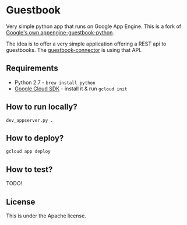 # Guestbook
Very simple python app that runs on Google App Engine.
This is a fork of [Google's own appengine-guestbook-python][1].

The idea is to offer a very simple application offering a REST api to guestbooks.
The [guestbook-connector][2] is using that API.

## Requirements
* Python 2.7 - `brew install python`
* [Google Cloud SDK][3] - install it & run `gcloud init`

## How to run locally?
`dev_appserver.py .`

## How to deploy?
`gcloud app deploy`

## How to test?
TODO!

## License
This is under the Apache license.

[1]: https://github.com/GoogleCloudPlatform/appengine-guestbook-python
[2]: https://github.com/AppDirect/guestbook-connector
[3]: https://cloud.google.com/sdk/docs/
